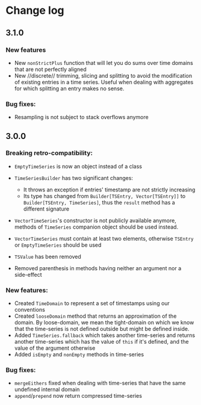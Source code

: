 # Change log

## 3.1.0

### New features

- New `nonStrictPlus` function that will let you do sums over time domains that are not perfectly aligned
- New //discrete// trimming, slicing and splitting to avoid the modification of existing entries in a time series. Useful when dealing with aggregates for which splitting an entry makes no sense.

### Bug fixes:

- Resampling is not subject to stack overflows anymore

## 3.0.0

### Breaking retro-compatibility:

- `EmptyTimeSeries` is now an object instead of a class
- `TimeSeriesBuilder` has two significant changes:

    - It throws an exception if entries' timestamp are not strictly increasing
    - Its type has changed from `Builder[TSEntry, Vector[TSEntry]]` to `Builder[TSEntry, TimeSeries]`,
      thus the `result` method has a different signature

- `VectorTimeSeries`'s constructor is not publicly available anymore, methods of `TimeSeries` companion
  object should be used instead.
- `VectorTimeSeries` must contain at least two elements, otherwise `TSEntry` or `EmptyTimeSeries` should be used
- `TSValue` has been removed
- Removed parenthesis in methods having neither an argument nor a side-effect

### New features:

- Created `TimeDomain` to represent a set of timestamps using our conventions
- Created `looseDomain` method that returns an approximation of the domain. By loose-domain, we mean
  the tight-domain on which we know that the time-series is not defined outside but might be defined
  inside.
- Added `TimeSeries.fallback` which takes another time-series and returns another time-series which
  has the value of `this` if it's defined, and the value of the argument otherwise
- Added `isEmpty` and `nonEmpty` methods in time-series

### Bug fixes:

- `mergeEithers` fixed when dealing with time-series that have the same undefined internal domain
- `append`/`prepend` now return compressed time-series
